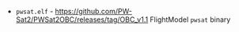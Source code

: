 * `pwsat.elf` - https://github.com/PW-Sat2/PWSat2OBC/releases/tag/OBC_v1.1 FlightModel `pwsat` binary